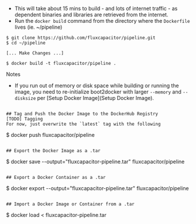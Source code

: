 * This will take about 15 mins to build - and lots of internet traffic - as dependent binaries and libraries are retrieved from the internet.
* Run the `docker build` command from the directory where the `Dockerfile` lives (ie. ~/pipeline)

```
$ git clone https://github.com/fluxcapacitor/pipeline.git
$ cd ~/pipeline

[... Make Changes ...]

$ docker build -t fluxcapacitor/pipeline .
```
Notes
* If you run out of memory or disk space while building or running the image, you need to re-initialize boot2docker with larger `--memory` and `--disksize` per [Setup Docker Image](Setup Docker Image).
```

## Tag and Push the Docker Image to the DockerHub Registry
[TODO] Tagging
For now, just overwrite the `latest` tag with the following
```
$ docker push fluxcapacitor/pipeline
```

## Export the Docker Image as a .tar
```
$ docker save --output="fluxcapacitor-pipeline.tar" fluxcapacitor/pipeline
```

## Export a Docker Container as a .tar
```
$ docker export --output="fluxcapacitor-pipeline.tar" fluxcapacitor/pipeline
```

## Import a Docker Image or Container from a .tar
```
$ docker load < fluxcapacitor-pipeline.tar
``` 